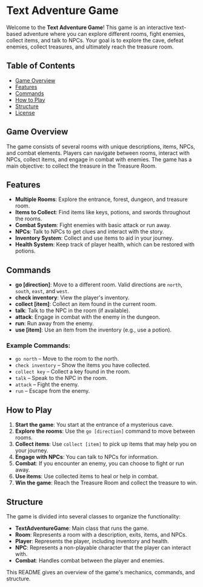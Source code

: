 # Text Adventure Game

Welcome to the **Text Adventure Game**! This game is an interactive text-based adventure where you can explore different rooms, fight enemies, collect items, and talk to NPCs. Your goal is to explore the cave, defeat enemies, collect treasures, and ultimately reach the treasure room.

## Table of Contents
- [Game Overview](#game-overview)
- [Features](#features)
- [Commands](#commands)
- [How to Play](#how-to-play)
- [Structure](#structure)
- [License](#license)

## Game Overview
The game consists of several rooms with unique descriptions, items, NPCs, and combat elements. Players can navigate between rooms, interact with NPCs, collect items, and engage in combat with enemies. The game has a main objective: to collect the treasure in the Treasure Room.

## Features
- **Multiple Rooms**: Explore the entrance, forest, dungeon, and treasure room.
- **Items to Collect**: Find items like keys, potions, and swords throughout the rooms.
- **Combat System**: Fight enemies with basic attack or run away.
- **NPCs**: Talk to NPCs to get clues and interact with the story.
- **Inventory System**: Collect and use items to aid in your journey.
- **Health System**: Keep track of player health, which can be restored with potions.

## Commands
- **go [direction]**: Move to a different room. Valid directions are `north`, `south`, `east`, and `west`.
- **check inventory**: View the player's inventory.
- **collect [item]**: Collect an item found in the current room.
- **talk**: Talk to the NPC in the room (if available).
- **attack**: Engage in combat with the enemy in the dungeon.
- **run**: Run away from the enemy.
- **use [item]**: Use an item from the inventory (e.g., use a potion).

### Example Commands:
- `go north` – Move to the room to the north.
- `check inventory` – Show the items you have collected.
- `collect key` – Collect a key found in the room.
- `talk` – Speak to the NPC in the room.
- `attack` – Fight the enemy.
- `run` – Escape from the enemy.

## How to Play
1. **Start the game**: You start at the entrance of a mysterious cave.
2. **Explore the rooms**: Use the `go [direction]` command to move between rooms.
3. **Collect items**: Use `collect [item]` to pick up items that may help you on your journey.
4. **Engage with NPCs**: You can talk to NPCs for information.
5. **Combat**: If you encounter an enemy, you can choose to fight or run away.
6. **Use items**: Use collected items to heal or help in combat.
7. **Win the game**: Reach the Treasure Room and collect the treasure to win.

## Structure
The game is divided into several classes to organize the functionality:
- **TextAdventureGame**: Main class that runs the game.
- **Room**: Represents a room with a description, exits, items, and NPCs.
- **Player**: Represents the player, including inventory and health.
- **NPC**: Represents a non-playable character that the player can interact with.
- **Combat**: Handles combat between the player and enemies.

This README gives an overview of the game's mechanics, commands, and structure. 
